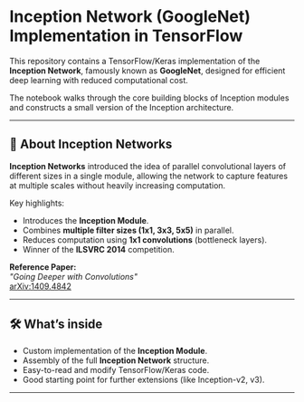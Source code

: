 # Inception Network (GoogleNet) Implementation in TensorFlow

This repository contains a TensorFlow/Keras implementation of the **Inception Network**, famously known as **GoogleNet**, designed for efficient deep learning with reduced computational cost.

The notebook walks through the core building blocks of Inception modules and constructs a small version of the Inception architecture.

---

## 📖 About Inception Networks

**Inception Networks** introduced the idea of parallel convolutional layers of different sizes in a single module, allowing the network to capture features at multiple scales without heavily increasing computation.

Key highlights:
- Introduces the **Inception Module**.
- Combines **multiple filter sizes (1x1, 3x3, 5x5)** in parallel.
- Reduces computation using **1x1 convolutions** (bottleneck layers).
- Winner of the **ILSVRC 2014** competition.

**Reference Paper:**  
*"Going Deeper with Convolutions"*  
[arXiv:1409.4842](https://arxiv.org/abs/1409.4842)

---

## 🛠 What’s inside

- Custom implementation of the **Inception Module**.
- Assembly of the full **Inception Network** structure.
- Easy-to-read and modify TensorFlow/Keras code.
- Good starting point for further extensions (like Inception-v2, v3).

---
